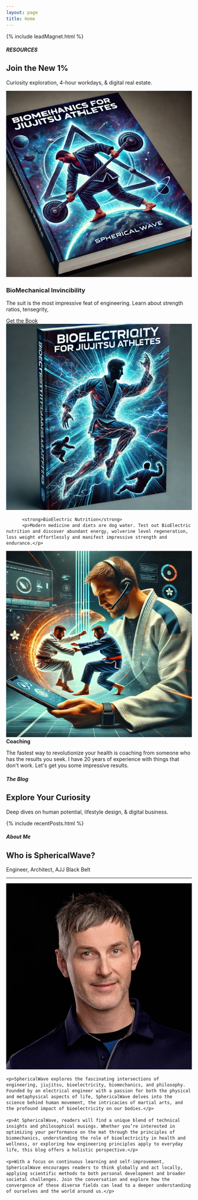```yaml
---
layout: page
title: Home
---
```


<!-- {% include subscribe.html %} -->
{% include leadMagnet.html %}

<!-- offers -->
<div class="row">

  <div class="col-12 text-center my-3">
    <h5>RESOURCES</h5>
    <h2>Join the New 1%</h2>
    <p>Curiosity exploration, 4-hour workdays, & digital real estate.</p>
  </div>

</div>

<div class="row g-3 mb-3">
  <div class="col-lg-6 col-12">
      <a href="/biomechanics">
          <img src="public/bioMechanicsBook1.webp" alt="" 
          class="img-fluid rounded blue-shadow-hover img-mobile">
      </a>
  </div>

  <div class="col-lg-6 col-12">
    <h3>BioMechanical Invincibility</h3>
    <p>The suit is the most impressive feat of engineering. Learn about strength ratios, tensegrity, </p>
    <a href="/biomechanics" class="">Get the Book</a>
  </div>


  <div class="col-lg-6 col-12">
      <a href="/bioelectricity">
          <img src="public/bioElectricityBook1.webp" alt="" class="img-fluid rounded rounded blue-shadow-hover">
      </a>
  </div>

  <div class="col-lg-6 col-12">
    <!-- <h3>BioMechanical Invincibility</h3>
    <p>The suit is the most impressive feat of engineering. Learn about strength ratios, tensegrity, </p>
    <a href="/biomechanics" class="">Get the Book</a> -->

          <strong>BioElectric Nutrition</strong>
          <p>Modern medicine and diets are dog water. Test out BioElectric nutrition and discover abundant energy, wolverine level regeneration, loss weight effortlessly and manifest impressive strength and endurance.</p>

  </div>

  <div class="col-lg-6 col-12">
      <a href="coaching">
          <img src="public/coaching.webp" alt="" class="img-fluid rounded rounded blue-shadow-hover">
      </a>
  </div>

  <div class="col-lg-6 col-12">
          <strong>Coaching</strong>
          <p>The fastest way to revolutionize your health is coaching from someone who has the results you seek. 
          I have 20 years of experience with things that don't work. 
          Let's get you some impressive results.</p>
  </div>

  <div class="col-12 text-center my-3">
    <h5>The Blog</h5>
    <h2>Explore Your Curiosity</h2>
    <p>Deep dives on human potential, lifestyle design, & digital business.</p>
  </div>

</div>

{% include recentPosts.html %}

  <div class="col-12 text-center my-3">
    <h5>About Me</h5>
    <h2>Who is SphericalWave?</h2>
    <p>Engineer, Architect, AJJ Black Belt</p>
  </div>

<hr class="blue1 mb-3 mt-1">

<div class="row align-items-center">

  <div class="col-lg-4 col-12">
    <a href="/about">
      <img src="/public/aaron/2023-12-12 small_headshot.JPG" alt="Profile Picture" class="profilePic rounded blue-shadow-hover">
    </a>
  </div>

  <div class="col-lg-8 col-12">

    <p>SphericalWave explores the fascinating intersections of engineering, jiujitsu, bioelectricity, biomechanics, and philosophy. Founded by an electrical engineer with a passion for both the physical and metaphysical aspects of life, SphericalWave delves into the science behind human movement, the intricacies of martial arts, and the profound impact of bioelectricity on our bodies.</p>

    <p>At SphericalWave, readers will find a unique blend of technical insights and philosophical musings. Whether you’re interested in optimizing your performance on the mat through the principles of biomechanics, understanding the role of bioelectricity in health and wellness, or exploring how engineering principles apply to everyday life, this blog offers a holistic perspective.</p>

    <p>With a focus on continuous learning and self-improvement, SphericalWave encourages readers to think globally and act locally, applying scientific methods to both personal development and broader societal challenges. Join the conversation and explore how the convergence of these diverse fields can lead to a deeper understanding of ourselves and the world around us.</p>

  </div>

</div>
